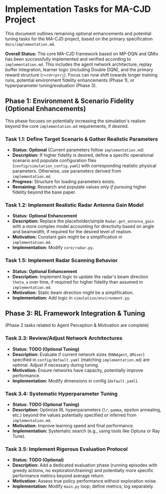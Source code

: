 # Implementation Tasks for MA-CJD Project

This document outlines remaining optional enhancements and potential tuning tasks for the MA-CJD project, based on the primary specification `docs/implementation.md`.

**Overall Status:** The core MA-CJD framework based on MP-DQN and QMix has been successfully implemented and verified according to `implementation.md`. This includes the agent network architecture, replay buffer integration, learner logic (including Double DQN), and the primary reward structure (`r=rd+rp+rj`). Focus can now shift towards longer training runs, potential environment fidelity enhancements (Phase 1), or hyperparameter tuning/evaluation (Phase 3).

## Phase 1: Environment & Scenario Fidelity (Optional Enhancements)

This phase focuses on potentially increasing the simulation's realism beyond the core `implementation.md` requirements, if desired.

### Task 1.1: Define Target Scenario & Gather Realistic Parameters

*   **Status:** **Optional** (Current parameters follow `implementation.md`)
*   **Description:** If higher fidelity is desired, define a specific operational scenario and populate configuration files (`config/simulation_config.yaml`) with corresponding realistic physical parameters. Otherwise, use parameters derived from `implementation.md`.
*   **Progress:** Structure for loading parameters exists.
*   **Remaining:** Research and populate values *only if* pursuing higher fidelity beyond the base paper.

### Task 1.2: Implement Realistic Radar Antenna Gain Model

*   **Status:** **Optional Enhancement**
*   **Description:** Replace the placeholder/simple `Radar.get_antenna_gain` with a more complex model accounting for directivity based on angle and beamwidth, if required for the desired level of realism.
*   **Motivation:** Constant gain might be a simplification in `implementation.md`.
*   **Implementation:** Modify `core/radar.py`.

### Task 1.5: Implement Radar Scanning Behavior

*   **Status:** **Optional Enhancement**
*   **Description:** Implement logic to update the radar's beam direction `theta_a` over time, if required for higher fidelity than assumed in `implementation.md`.
*   **Motivation:** Static beam direction might be a simplification.
*   **Implementation:** Add logic in `simulation/environment.py`.

## Phase 3: RL Framework Integration & Tuning

(Phase 2 tasks related to Agent Perception & Motivation are complete)

### Task 3.3: Review/Adjust Network Architectures

*   **Status:** **TODO (Optional Tuning)**
*   **Description:** Evaluate if current network sizes (`RNNAgent`, `QMixer`) specified in `config/default.yaml` (matching `implementation.md`) are optimal. Adjust if necessary during tuning.
*   **Motivation:** Ensure networks have capacity, potentially improve performance.
*   **Implementation:** Modify dimensions in config (`default.yaml`).

### Task 3.4: Systematic Hyperparameter Tuning

*   **Status:** **TODO (Optional Tuning)**
*   **Description:** Optimize RL hyperparameters (`lr`, `gamma`, epsilon annealing, etc.) beyond the values potentially specified or inferred from `implementation.md`.
*   **Motivation:** Improve learning speed and final performance.
*   **Implementation:** Systematic search (e.g., using tools like Optuna or Ray Tune).

### Task 3.5: Implement Rigorous Evaluation Protocol

*   **Status:** **TODO (Optional)**
*   **Description:** Add a dedicated evaluation phase (running episodes with greedy actions, no exploration/training) and potentially more specific performance metrics beyond average return.
*   **Motivation:** Assess true policy performance without exploration noise.
*   **Implementation:** Modify `main.py` loop; define metrics; log separately. 
